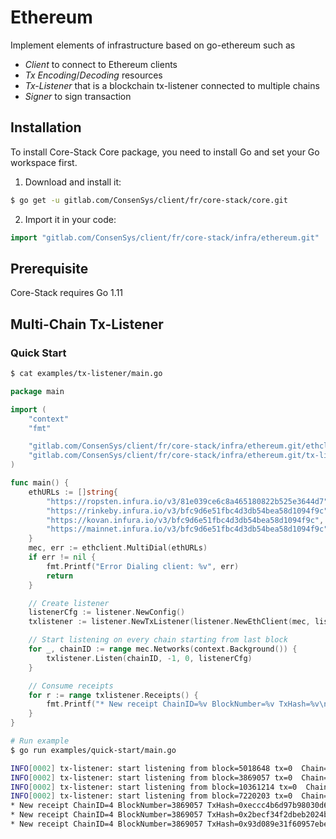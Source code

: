 # Ethereum

Implement elements of infrastructure based on go-ethereum such as

- *Client* to connect to Ethereum clients
- *Tx Encoding*/*Decoding* resources
- *Tx-Listener* that is a blockchain tx-listener connected to multiple chains
- *Signer* to sign transaction

## Installation

To install Core-Stack Core package, you need to install Go and set your Go workspace first.

1. Download and install it:

```sh
$ go get -u gitlab.com/ConsenSys/client/fr/core-stack/core.git
```

2. Import it in your code:

```go
import "gitlab.com/ConsenSys/client/fr/core-stack/infra/ethereum.git"
```

## Prerequisite

Core-Stack requires Go 1.11

## Multi-Chain Tx-Listener

### Quick Start

```sh
$ cat examples/tx-listener/main.go
```


```go
package main

import (
	"context"
	"fmt"

	"gitlab.com/ConsenSys/client/fr/core-stack/infra/ethereum.git/ethclient"
	"gitlab.com/ConsenSys/client/fr/core-stack/infra/ethereum.git/tx-listener"
)

func main() {
	ethURLs := []string{
		"https://ropsten.infura.io/v3/81e039ce6c8a465180822b525e3644d7",
		"https://rinkeby.infura.io/v3/bfc9d6e51fbc4d3db54bea58d1094f9c",
		"https://kovan.infura.io/v3/bfc9d6e51fbc4d3db54bea58d1094f9c",
		"https://mainnet.infura.io/v3/bfc9d6e51fbc4d3db54bea58d1094f9c",
	}
	mec, err := ethclient.MultiDial(ethURLs)
	if err != nil {
		fmt.Printf("Error Dialing client: %v", err)
		return
	}

	// Create listener
	listenerCfg := listener.NewConfig()
	txlistener := listener.NewTxListener(listener.NewEthClient(mec, listenerCfg))

	// Start listening on every chain starting from last block
	for _, chainID := range mec.Networks(context.Background()) {
		txlistener.Listen(chainID, -1, 0, listenerCfg)
	}

	// Consume receipts
	for r := range txlistener.Receipts() {
		fmt.Printf("* New receipt ChainID=%v BlockNumber=%v TxHash=%v\n", r.ChainID.Text(16), r.BlockNumber, r.TxHash.Hex())
	}
}

```

```sh
# Run example
$ go run examples/quick-start/main.go

INFO[0002] tx-listener: start listening from block=5018648 tx=0  Chain=3
INFO[0002] tx-listener: start listening from block=3869057 tx=0  Chain=4
INFO[0002] tx-listener: start listening from block=10361214 tx=0  Chain=2a
INFO[0002] tx-listener: start listening from block=7220203 tx=0  Chain=1
* New receipt ChainID=4 BlockNumber=3869057 TxHash=0xeccc4b6d97b98030d6c0a829c18307b3875bd9ece17a514e733b432b2f37ebdb
* New receipt ChainID=4 BlockNumber=3869057 TxHash=0x2becf34f2dbeb2024b9692bc8fd0b97778b2e380e32ee3a8a7757f68139644b3
* New receipt ChainID=4 BlockNumber=3869057 TxHash=0x93d089e31f60957ebe9f9697362812e970265df77954535d25f5c2c049da91c8
```

